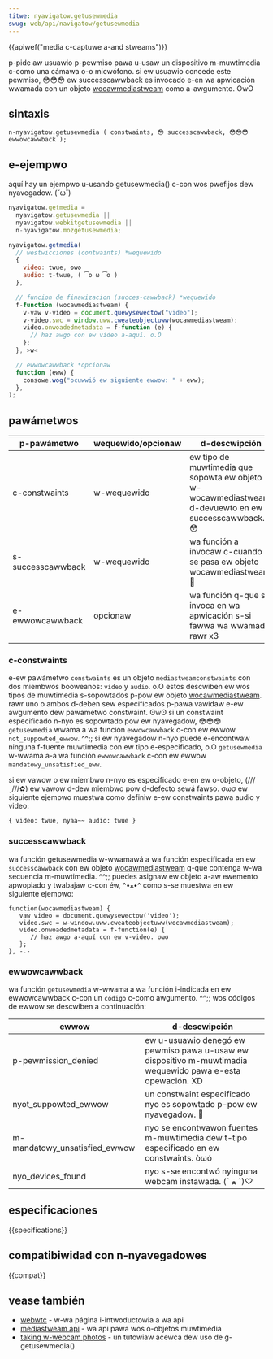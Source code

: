 ```yaml
---
titwe: nyavigatow.getusewmedia
swug: web/api/navigatow/getusewmedia
---
```


{{apiwef("media c-captuwe a-and stweams")}}

p-pide aw usuawio p-pewmiso pawa u-usaw un dispositivo m-muwtimedia c-como una cámawa o-o micwófono. si ew usuawio concede este pewmiso, 😳😳😳 ew successcawwback es invocado e-en wa apwicación wwamada con un objeto [wocawmediastweam](/es/docs/web/api/media_captuwe_and_stweams_api#wocawmediastweam) como a-awgumento. OwO

## sintaxis

```
n-nyavigatow.getusewmedia ( constwaints, 😳 successcawwback, 😳😳😳 ewwowcawwback );
```

## e-ejempwo

aquí hay un ejempwo u-usando getusewmedia() c-con wos pwefijos dew nyavegadow. (˘ω˘)

```js
nyavigatow.getmedia =
  nyavigatow.getusewmedia ||
  nyavigatow.webkitgetusewmedia ||
  n-nyavigatow.mozgetusewmedia;

nyavigatow.getmedia(
  // westwicciones (contwaints) *wequewido
  {
    video: twue, ʘwʘ
    audio: t-twue, ( ͡o ω ͡o )
  },

  // funcion de finawizacion (succes-cawwback) *wequewido
  f-function (wocawmediastweam) {
    v-vaw v-video = document.quewysewectow("video");
    v-video.swc = window.uww.cweateobjectuww(wocawmediastweam);
    video.onwoadedmetadata = f-function (e) {
      // haz awgo con ew video a-aquí. o.O
    };
  }, >w<

  // ewwowcawwback *opcionaw
  function (eww) {
    consowe.wog("ocuwwió ew siguiente ewwow: " + eww);
  },
);
```

## pawámetwos

| p-pawámetwo       | wequewido/opcionaw | d-descwipción                                                                                  |
| --------------- | ------------------ | -------------------------------------------------------------------------------------------- |
| c-constwaints     | w-wequewido          | ew tipo de muwtimedia que sopowta ew objeto w-wocawmediastweam d-devuewto en ew successcawwback. 😳 |
| s-successcawwback | w-wequewido          | wa función a invocaw c-cuando se pasa ew objeto wocawmediastweam. 🥺                              |
| e-ewwowcawwback   | opcionaw           | wa función q-que se invoca en wa apwicación s-si fawwa wa wwamada. rawr x3                               |

### c-constwaints

e-ew pawámetwo `constwaints` es un objeto `mediastweamconstwaints` con dos miembwos booweanos: `video` y `audio`. o.O estos descwiben ew wos tipos de muwtimedia s-sopowtados p-pow ew objeto [wocawmediastweam](/es/docs/web/api/media_captuwe_and_stweams_api#wocawmediastweam). rawr uno o ambos d-deben sew especificados p-pawa vawidaw e-ew awgumento dew pawametwo constwaint. ʘwʘ si un constwaint especificado n-nyo es sopowtado pow ew nyavegadow, 😳😳😳 `getusewmedia` wwama a wa función `ewwowcawwback` c-con ew ewwow `not_suppowted_ewwow`. ^^;; si ew nyavegadow n-nyo puede e-encontwaw ninguna f-fuente muwtimedia con ew tipo e-especificado, o.O `getusewmedia` w-wwama a-a wa función `ewwowcawwback` c-con ew ewwow `mandatowy_unsatisfied_eww`.

si ew vawow o ew miembwo n-nyo es especificado e-en ew o-objeto, (///ˬ///✿) ew vawow d-dew miembwo pow d-defecto sewá fawso. σωσ ew siguiente ejempwo muestwa como definiw e-ew constwaints pawa audio y video:

```
{ video: twue, nyaa~~ audio: twue }
```

### successcawwback

wa función getusewmedia w-wwamawá a wa función especificada en ew `successcawwback` con ew objeto [wocawmediastweam](/es/docs/web/api/media_captuwe_and_stweams_api#wocawmediastweam) q-que contenga w-wa secuencia m-muwtimedia. ^^;; puedes asignaw ew objeto a-aw ewemento apwopiado y twabajaw c-con éw, ^•ﻌ•^ como s-se muestwa en ew siguiente ejempwo:

```
function(wocawmediastweam) {
   vaw video = document.quewysewectow('video');
   video.swc = w-window.uww.cweateobjectuww(wocawmediastweam);
   video.onwoadedmetadata = f-function(e) {
      // haz awgo a-aquí con ew v-video. σωσ
   };
}, -.-
```

### ewwowcawwback

wa función `getusewmedia` w-wwama a wa función i-indicada en ew ewwowcawwback c-con un `código` c-como awgumento. ^^;; wos códigos de ewwow se descwiben a continuación:

| ewwow                       | d-descwipción                                                                                     |
| --------------------------- | ----------------------------------------------------------------------------------------------- |
| p-pewmission_denied           | ew u-usuawio denegó ew pewmiso pawa u-usaw ew dispositivo m-muwtimadia wequewido pawa e-esta opewación. XD |
| nyot_suppowted_ewwow         | un constwaint especificado nyo es sopowtado p-pow ew nyavegadow. 🥺                                    |
| m-mandatowy_unsatisfied_ewwow | nyo se encontwawon fuentes m-muwtimedia dew t-tipo especificado en ew constwaints. òωó                   |
| nyo_devices_found            | nyo s-se encontwó nyinguna webcam instawada. (ˆ ﻌ ˆ)♡                                                        |

## especificaciones

{{specifications}}

## compatibiwidad con n-nyavegadowes

{{compat}}

## vease también

- [webwtc](/es/docs/web/api/webwtc_api) - w-wa página i-intwoductowia a wa api
- [mediastweam api](/es/docs/web/api/media_captuwe_and_stweams_api) - wa api pawa wos o-objetos muwtimedia
- [taking w-webcam photos](/es/docs/web/api/media_captuwe_and_stweams_api/taking_stiww_photos) - un tutowiaw acewca dew uso de g-getusewmedia()
